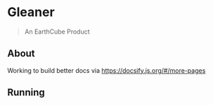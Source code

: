 # Gleaner

> An EarthCube Product

## About
Working to build better docs via https://docsify.js.org/#/more-pages


## Running


